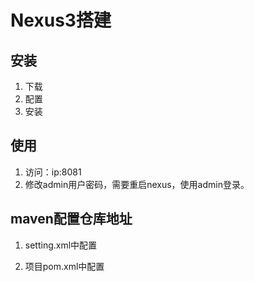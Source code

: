 

# Nexus3搭建 
<!-- 
下载地址：http://www.sonatype.org/nexus/archived/

*** https://blog.csdn.net/qq_43100406/article/details/97156661
*** https://blog.csdn.net/blackoon88/article/details/124404129

***Ubuntu下搭建Nexus私服图文详解
https://blog.csdn.net/yangxiaochen_jk/article/details/122608793

-->



## 安装
1. 下载
2. 配置  
3. 安装  

## 使用  

1. 访问：ip:8081  
2. 修改admin用户密码，需要重启nexus，使用admin登录。    


## maven配置仓库地址  
1. setting.xml中配置  


2. 项目pom.xml中配置  

